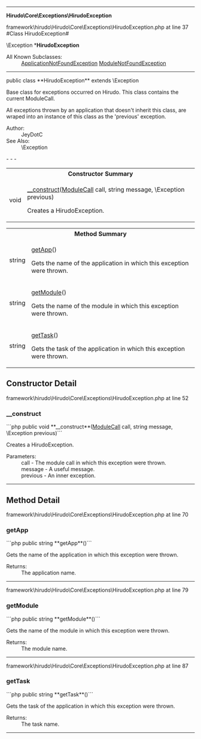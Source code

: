 - - -

**Hirudo\Core\Exceptions\HirudoException**
<div class="location">framework\hirudo\Hirudo\Core\Exceptions\HirudoException.php at line 37</div>
#Class HirudoException#

\Exception
***HirudoException**


<dl>
<dt>All Known Subclasses:</dt>
<dd><a href="https://github.com/JeyDotC/Hirudo-docs/blob/master/hirudo/core/exceptions/applicationnotfoundexception.html">ApplicationNotFoundException</a> <a href="https://github.com/JeyDotC/Hirudo-docs/blob/master/hirudo/core/exceptions/modulenotfoundexception.html">ModuleNotFoundException</a> </dd>
</dl>

- - -

<p class="signature">public  class **HirudoException**
extends \Exception

</p>

<div class="comment" id="overview_description"><p><p>Base class for exceptions occurred on Hirudo. This class contains the
current ModuleCall.</p></p><p><p>All exceptions thrown by an application that doesn't inherit this class,
are wraped into an instance of this class as the 'previous' exception.</p></p></div>

<dl>
<dt>Author:</dt>
<dd>JeyDotC</dd>
<dt>See Also:</dt>
<dd>\Exception</dd>
</dl>
- - -

<table id="summary_constructor">
<tr><th colspan="2">Constructor Summary</th></tr>
<tr>
<td class="type"> void</td>
<td class="description"><p class="name"><a href="#__construct">__construct</a>(<a href="../../../hirudo/core/context/modulecall.html">ModuleCall</a> call, string message, \Exception previous)</p><p class="description">Creates a HirudoException.</p></td>
</tr>
</table>

<table id="summary_method">
<tr><th colspan="2">Method Summary</th></tr>
<tr>
<td class="type"> string</td>
<td class="description"><p class="name"><a href="#getApp">getApp</a>()</p><p class="description">Gets the name of the application in which this exception were thrown.</p></td>
</tr>
<tr>
<td class="type"> string</td>
<td class="description"><p class="name"><a href="#getModule">getModule</a>()</p><p class="description">Gets the name of the module in which this exception were thrown.</p></td>
</tr>
<tr>
<td class="type"> string</td>
<td class="description"><p class="name"><a href="#getTask">getTask</a>()</p><p class="description">Gets the task of the application in which this exception were thrown.</p></td>
</tr>
</table>

<h2 id="detail_method">Constructor Detail</h2>
<div class="location">framework\hirudo\Hirudo\Core\Exceptions\HirudoException.php at line 52</div>
<h3 id="__construct()">__construct</h3>
```php
public  void **__construct**(<a href="../../../hirudo/core/context/modulecall.html">ModuleCall</a> call, string message, \Exception previous)```
<div class="details">
<p>Creates a HirudoException.</p><dl>
<dt>Parameters:</dt>
<dd>call - The module call in which this exception were thrown.</dd>
<dd>message - A useful message.</dd>
<dd>previous - An inner exception.</dd>
</dl>
</div>

- - -

<h2 id="detail_method">Method Detail</h2>
<div class="location">framework\hirudo\Hirudo\Core\Exceptions\HirudoException.php at line 70</div>
<h3 id="getApp()">getApp</h3>
```php
public  string **getApp**()```
<div class="details">
<p>Gets the name of the application in which this exception were thrown.</p><dl>
<dt>Returns:</dt>
<dd>The application name.</dd>
</dl>
</div>

- - -

<div class="location">framework\hirudo\Hirudo\Core\Exceptions\HirudoException.php at line 79</div>
<h3 id="getModule()">getModule</h3>
```php
public  string **getModule**()```
<div class="details">
<p>Gets the name of the module in which this exception were thrown.</p><dl>
<dt>Returns:</dt>
<dd>The module name.</dd>
</dl>
</div>

- - -

<div class="location">framework\hirudo\Hirudo\Core\Exceptions\HirudoException.php at line 87</div>
<h3 id="getTask()">getTask</h3>
```php
public  string **getTask**()```
<div class="details">
<p>Gets the task of the application in which this exception were thrown.</p><dl>
<dt>Returns:</dt>
<dd>The task name.</dd>
</dl>
</div>

- - -


